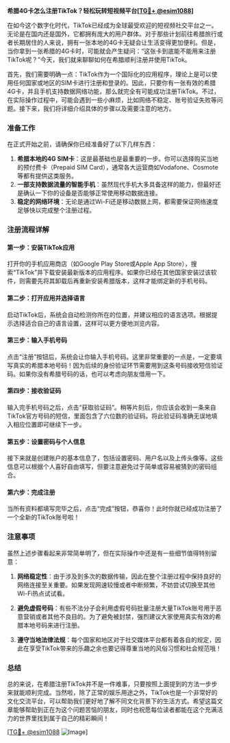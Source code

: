 **希腊4G卡怎么注册TikTok？轻松玩转短视频平台[[TG💪+ @esim1088](https://t.me/s/esim1088)]**

在如今这个数字化时代，TikTok已经成为全球最受欢迎的短视频社交平台之一。无论是在国内还是国外，它都拥有庞大的用户群体。对于那些计划前往希腊旅行或者长期居住的人来说，拥有一张本地的4G卡无疑会让生活变得更加便利。但是，当你拿到一张希腊的4G卡时，可能就会产生疑问：“这张卡到底能不能用来注册TikTok呢？”今天，我们就来聊聊如何在希腊顺利注册并使用TikTok。

首先，我们需要明确一点：TikTok作为一个国际化的应用程序，理论上是可以使用任何国家或地区的SIM卡进行注册和登录的。因此，只要你有一张有效的希腊4G卡，并且手机支持数据网络功能，那么就完全有可能成功注册TikTok。不过，在实际操作过程中，可能会遇到一些小麻烦，比如网络不稳定、账号验证失败等问题。接下来，我们将详细介绍具体的步骤以及需要注意的地方。

### 准备工作

在正式开始之前，请确保你已经准备好了以下几样东西：
1. **希腊本地的4G SIM卡**：这是最基础也是最重要的一步。你可以选择购买当地的预付费卡（Prepaid SIM Card），通常各大运营商如Vodafone、Cosmote等都有提供这类服务。
2. **一部支持数据流量的智能手机**：虽然现代手机大多具备这样的能力，但最好还是确认一下你的设备是否能够正常使用移动数据连接。
3. **稳定的网络环境**：无论是通过Wi-Fi还是移动数据上网，都需要保证网络速度足够快以完成整个注册过程。

### 注册流程详解

#### 第一步：安装TikTok应用
打开你的手机应用商店（如Google Play Store或Apple App Store），搜索“TikTok”并下载安装最新版本的应用程序。如果你已经在其他国家安装过该软件，则需要先将其卸载后再重新安装希腊版本，这样才能绑定新的手机号码。

#### 第二步：打开应用并选择语言
启动TikTok后，系统会自动检测你所在的位置，并建议相应的语言选项。根据提示选择适合自己的语言设置，这样可以更方便地浏览内容。

#### 第三步：输入手机号码
点击“注册”按钮后，系统会让你输入手机号码。这里非常重要的一点是，一定要填写真实的希腊本地号码！因为后续的身份验证环节需要用到这条号码接收短信验证码。如果你没有希腊号码的话，也可以考虑向朋友借用一下。

#### 第四步：接收验证码
输入完手机号码之后，点击“获取验证码”。稍等片刻后，你应该会收到一条来自TikTok官方号码的短信，里面包含了六位数的验证码。将此验证码准确无误地填入相应位置即可继续下一步。

#### 第五步：设置密码与个人信息
接下来就是创建账户的基本信息了，包括设置密码、用户名以及上传头像等。这些信息可以根据个人喜好自由填写，但要注意避免过于简单或容易被猜到的密码组合。

#### 第六步：完成注册
当所有资料都填写完毕之后，点击“完成”按钮，恭喜你！此时你就已经成功注册了一个全新的TikTok账号啦！

### 注意事项

虽然上述步骤看起来非常简单明了，但在实际操作中还是有一些细节值得特别留意：

1. **网络稳定性**：由于涉及到多次的数据传输，因此在整个注册过程中保持良好的网络连接至关重要。如果发现网速较慢或者中断频繁，不妨尝试切换至其他Wi-Fi热点试试看。
   
2. **避免虚假号码**：有些不法分子会利用虚假号码批量注册大量TikTok账号用于恶意营销或者其他不良目的。为了避免被封禁，强烈建议大家使用真实有效的希腊本地号码来进行注册。

3. **遵守当地法律法规**：每个国家和地区对于社交媒体平台都有着各自的规定，因此在享受TikTok带来的乐趣之余也要记得尊重当地的风俗习惯和社会规范哦！

### 总结

总的来说，在希腊注册TikTok并不是一件难事，只要按照上面提到的方法一步步来就能顺利完成。当然啦，除了正常的娱乐用途之外，TikTok也是一个非常好的文化交流平台，可以帮助我们更好地了解不同文化背景下的生活方式。希望这篇文章能够帮助到正在为这个问题苦恼的朋友，同时也祝愿每位读者都能在这个充满活力的世界里找到属于自己的精彩瞬间！

[[TG💪+ @esim1088](https://t.me/s/esim1088) ![Image](https://i.postimg.cc/4NQfJmqS/Snipaste-2025-05-13-00-14-12.png)]